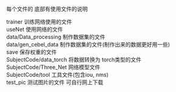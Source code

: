 每个文件的 底部有使用文件的说明

trainer 训练网络使用的文件  
useNet 使用网络的文件  
data/Data_processing 制作数据集的文件  
data/gen_cebel_data 制作数据集的文件(制作出来的数据更好用一些)  
save 保存权重的文件  
SubjectCode/data_torch 将数据转换为 torch类型的文件  
SubjectCode/Three_Net 网络模型文件  
SubjectCode/tool 工具文件(包含iou, nms)  
test_pic 测试图片的文件 可自行网上下载  
